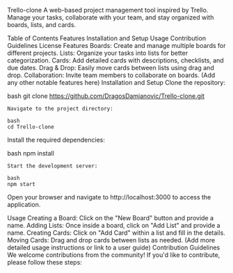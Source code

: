 Trello-clone
A web-based project management tool inspired by Trello. Manage your tasks, collaborate with your team, and stay organized with boards, lists, and cards.

Table of Contents
Features
Installation and Setup
Usage
Contribution Guidelines
License
Features
Boards: Create and manage multiple boards for different projects.
Lists: Organize your tasks into lists for better categorization.
Cards: Add detailed cards with descriptions, checklists, and due dates.
Drag & Drop: Easily move cards between lists using drag and drop.
Collaboration: Invite team members to collaborate on boards.
(Add any other notable features here)
Installation and Setup
Clone the repository:

bash
git clone https://github.com/DragosDamjanovic/Trello-clone.git
```
Navigate to the project directory:

bash
cd Trello-clone
```
Install the required dependencies:

bash 
npm install
```
Start the development server:

bash 
npm start
```
Open your browser and navigate to http://localhost:3000 to access the application.

Usage
Creating a Board: Click on the "New Board" button and provide a name.
Adding Lists: Once inside a board, click on "Add List" and provide a name.
Creating Cards: Click on "Add Card" within a list and fill in the details.
Moving Cards: Drag and drop cards between lists as needed.
(Add more detailed usage instructions or link to a user guide)
Contribution Guidelines
We welcome contributions from the community! If you'd like to contribute, please follow these steps:
